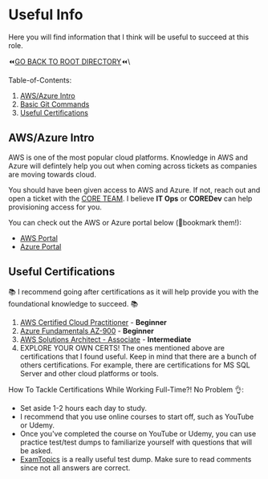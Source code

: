 # Useful Info
Here you will find information that I think will be useful to succeed at this role. 

:rewind:[GO BACK TO ROOT DIRECTORY](https://github.com/daviddang-redgate/my-notes/):rewind:\

Table-of-Contents:
1. [AWS/Azure Intro]()
2. [Basic Git Commands]()
3. [Useful Certifications]()

## AWS/Azure Intro
AWS is one of the most popular cloud platforms. Knowledge in AWS and Azure will defintely help you out when coming across tickets as companies are moving towards cloud.

You should have been given access to AWS and Azure. If not, reach out and open a ticket with the [CORE TEAM](https://coreservices.red-gate.com/hc/en-gb). I believe **IT Ops** or **COREDev** can help provisioning access for you.

You can check out the AWS or Azure portal below (:bookmark:bookmark them!):
- [AWS Portal](https://redgate.awsapps.com/start/#/)
- [Azure Portal](https://portal.azure.com/#home)

## Useful Certifications
:books: I recommend going after certifications as it will help provide you with the foundational knowledge to succeed. :books:

1. [AWS Certified Cloud Practitioner](https://aws.amazon.com/certification/certified-cloud-practitioner/) - **Beginner**
2. [Azure Fundamentals AZ-900](https://docs.microsoft.com/en-us/learn/certifications/exams/az-900) - **Beginner**
3. [AWS Solutions Architect - Associate](https://aws.amazon.com/certification/certified-solutions-architect-associate/) - **Intermediate**
4. EXPLORE YOUR OWN CERTS! The ones mentioned above are certifications that I found useful. Keep in mind that there are a bunch of others certifications. For example, there are certifications for MS SQL Server and other cloud platforms or tools.

How To Tackle Certifications While Working Full-Time?! No Problem :ok_hand:: 
- Set aside 1-2 hours each day to study.
- I recommend that you use online courses to start off, such as YouTube or Udemy.
- Once you've completed the course on YouTube or Udemy, you can use practice test/test dumps to familiarize yourself with questions that will be asked.
- [ExamTopics](https://www.examtopics.com/) is a really useful test dump. Make sure to read comments since not all answers are correct.
